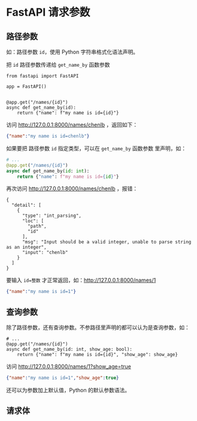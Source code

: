 # FastAPI 请求参数

## 路径参数

如：路径参数 `id`，使用 Python 字符串格式化语法声明。

把 `id` 路径参数传递给 `get_name_by` 函数参数

```python{6-7}
from fastapi import FastAPI

app = FastAPI()


@app.get("/names/{id}")
async def get_name_by(id):
    return {"name": f"my name is id={id}"}

```

访问 http://127.0.0.1:8000/names/chenlb ，返回如下：
```json
{"name":"my name is id=chenlb"}
```

如果要把 路径参数 `id` 指定类型，可以在 `get_name_by` 函数参数 里声明，如：

```python
# ...
@app.get("/names/{id}")
async def get_name_by(id: int):
    return {"name": f"my name is id={id}"}

```

再次访问 http://127.0.0.1:8000/names/chenlb ，报错：
```json{9}
{
  "detail": [
    {
      "type": "int_parsing",
      "loc": [
        "path",
        "id"
      ],
      "msg": "Input should be a valid integer, unable to parse string as an integer",
      "input": "chenlb"
    }
  ]
}
```

要输入 `id=整数` 才正常返回，如：http://127.0.0.1:8000/names/1
```json
{"name":"my name is id=1"}
```

## 查询参数

除了路径参数，还有查询参数。不参路径里声明的都可以认为是查询参数，如：

```python{3}
# ...
@app.get("/names/{id}")
async def get_name_by(id: int, show_age: bool):
    return {"name": f"my name is id={id}", "show_age": show_age}

```

访问 http://127.0.0.1:8000/names/1?show_age=true 
```json
{"name":"my name is id=1","show_age":true}
```

还可以为参数加上默认值，Python 的默认参数语法。




## 请求体

